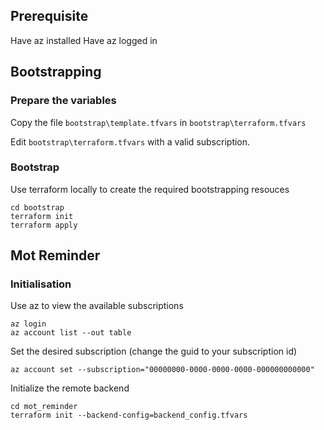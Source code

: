 ## Prerequisite

Have az installed
Have az logged in

## Bootstrapping

### Prepare the variables

Copy the file `bootstrap\template.tfvars` in `bootstrap\terraform.tfvars`

Edit `bootstrap\terraform.tfvars` with a valid subscription.

### Bootstrap

Use terraform locally to create the required bootstrapping resouces

```
cd bootstrap
terraform init
terraform apply
```

## Mot Reminder

### Initialisation

Use az to view the available subscriptions

```
az login
az account list --out table
```

Set the desired subscription (change the guid to your subscription id)

```
az account set --subscription="00000000-0000-0000-0000-000000000000"
```

Initialize the remote backend

```
cd mot_reminder
terraform init --backend-config=backend_config.tfvars
```